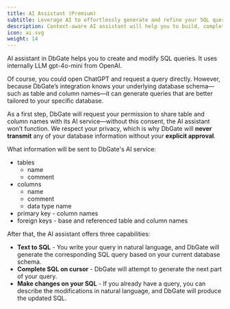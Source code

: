 ```yaml
---
title: AI Assistant (Premium)
subtitle: Leverage AI to effortlessly generate and refine your SQL queries with ease
description: Context-aware AI assistant will help you to build, complete or change your SQL queries
icon: ai.svg
weight: 14
---
```


AI assistant in DbGate helps you to create and modify SQL queries. It uses internally LLM gpt-4o-mini from OpenAI.

Of course, you could open ChatGPT and request a query directly. However, because DbGate’s integration knows your underlying database schema—such as table and column names—it can generate queries that are better tailored to your specific database.

As a first step, DbGate will request your permission to share table and column names with its AI service—without this consent, the AI assistant won’t function. We respect your privacy, which is why DbGate will **never transmit** any of your database information without your **explicit approval**.

What information will be sent to DbGate's AI service:
- tables
  - name
  - comment
- columns
  - name
  - comment
  - data type name
- primary key - column names
- foreign keys - base and referenced table and column names


After that, the AI assistant offers three capabilities:
- **Text to SQL** - You write your query in natural language, and DbGate will generate the corresponding SQL query based on your current database schema.
- **Complete SQL on cursor** - DbGate will attempt to generate the next part of your query.
- **Make changes on your SQL** - If you already have a query, you can describe the modifications in natural language, and DbGate will produce the updated SQL.

